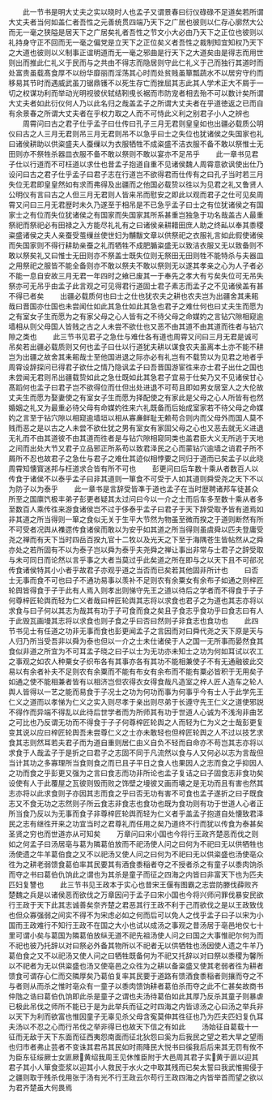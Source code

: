 <!-- { "loadSidebar": true } -->
　　此一节书是明大丈夫之实以晓时人也孟子又谓景春曰衍仪碌碌不足道矣若所谓大丈夫者当何如盖仁者吾性之元善统贯四端乃天下之广居也彼则以仁存心廓然大公而无一毫之狭隘是居天下之广居矣礼者吾性之节文小大必由乃天下之正位也彼则以礼持身守正不回而无一毫之偏党是立天下之正位矣义者吾性之裁制知宜知权乃天下之大道也彼则以义制事正谊明道而无一毫之邪曲是行天下之大道矣由是得志而用世则出而推此仁礼义于民而与之共由不得志而隐居则守此仁礼义于己而独行其道时而处富贵虽载髙食厚不以纷华靡丽而淫荡其心时而处贫贱虽箪瓢蔬水不以居穷守约而移易其节时而遇威武虽刀锯鼎镬不以死生存亡而挫屈其志此其人学术正大不屑于一切之权谋功利而举动光明视彼伏轼结靷曵长裾而市防宠者相去殆不可以数计矣所谓大丈夫者如此衍仪何人乃以此名归之哉盖孟子之所谓大丈夫者在乎道徳返之已而自有余景春之所谓大丈夫者在乎权力取之人而不可恃此义利之别君子小人之辨也
　　周霄问曰古之君子仕乎孟子曰仕传曰孔子三月无君则皇皇如也出疆必载质公明仪曰古之人三月无君则吊三月无君则吊不以急乎曰士之失位也犹诸侯之失国家也礼曰诸侯耕助以供粢盛夫人蚕缫以为衣服牺牲不成粢盛不洁衣服不备不敢以祭惟士无田则亦不祭牲杀器皿衣服不备不敢以祭则不敢以宴亦不足吊乎
　　此一章书见君子仕以行道而不可枉道以求仕也昔孟子抱道自重不见诸侯魏人周霄意欲讽使出仕乃设问曰古之君子仕乎孟子曰君子志在行道岂不欲得君而仕传有之曰孔子当时若三月失位无君即皇皇然如有求而弗得及出疆而之他国必载贽以徃以为见君之礼又鲁贤人公明仪有言曰古之人但三月无君则人皆来吊而慰安之即此以观而君子之仕可见矣周霄又问曰三月无君歴时未久乃遂至于相吊是不已急乎孟子曰士之有位犹诸侯之有国家士之有位而失位犹诸侯之有国家而失国家其所系甚重岂独急于功名哉盖古人最重祭祀而祭祀必有田禄之入方能尽礼礼有之曰诸侯亲耕耤田庶人助之终畆以奉其黍稷粢盛诸侯之夫人亲蚕受茧缫丝使世妇为黼黻文章以供祭祀之衣服礼言如此假使诸侯而失国家则不得行耕助亲蚕之礼而牺牲不成肥腯粢盛无以致洁衣服又无以致备则不敢以祭矣礼又曰惟士无田则亦不祭盖士既失位则无祭田无田则牲不能特杀与夫器皿之用祭祀之服皆不能全备则亦不敢以祭夫不敢以祭则无以遂其孝亲之心为人子者必不能一息自安故三月无君一年四时之飨已废其一于奉先之孝大有亏矣失位可无吊失祭亦可无吊乎由孟子此言观之可见得君行道固士君子素志而孟子之不见诸侯盖有甚不得已者矣
　　出疆必载质何也曰士之仕也犹农夫之耕也农夫岂为出疆舍其耒耜哉曰晋国亦仕国也未尝闻仕如此其急仕如此其急也君子之难仕何也曰丈夫生而愿为之有室女子生而愿为之有家父母之心人皆有之不待父母之命媒妁之言钻穴隙相窥逾墙相从则父母国人皆贱之古之人未尝不欲仕也又恶不由其道不由其道而徃者与钻穴隙之类也
　　此三节书见君子之急仕与难仕各有道也周霄又问曰三月无君是诚可吊矣若出疆必载质则又何也孟子曰仕以行道犹夫耕以谋食农夫虽离本土亦不能不耕岂为出疆之故舍其耒耜哉士至他国进退之际亦必有礼岂有不载贽以为见君之地者乎周霄设辞探问已得君子欲仕之情乃隐讽孟子曰吾晋国游宦徃来亦士君子出仕之国也未尝闻无君则吊出疆载贽如此之急仕既如此其急君子宜易于仕矣乃又不见诸侯甘心髙蹈何也孟子曰君子岂不欲得位而仕但出处进退不可苟且即如男女居室人之大伦故丈夫生而愿为娶妻使之有室女子生而愿为择配使之有家此是父母之心人所皆有也然婚姻之礼又为最重必待父母有命媒妁徃来六礼既备而后始成室家若不待父母之命媒妁之言至于钻穴隙以相窥逾墙垣以相从寡亷鲜耻无赖苟合则内而父母外而国人莫不贱而恶之是以古之人未尝不欲仕犹之男有室女有家固父母之心也又恶去就无义进退无礼而不由其道彼不由其道而徃者是与钻穴隙相窥同类也盖君臣大义无所逃于天地之间而出处大节又君子立品邪正所系苟以致君泽民之心而蒙钻穴逾墙之诮君子所不屑所不忍也故君子之急仕与君子之难仕其迹似相悖要之同归于道而已矣孟子以此晓周霄知懐寳迷邦与枉道求合皆有所不可也
　　彭更问曰后车数十乘从者数百人以传食于诸侯不以泰乎孟子曰非其道则一箪食不可受于人如其道则舜受尧之天下不以为防子以为泰乎
　　此一章书是言辞受皆凖于道也孟子在当时歴聘诸邦车徒甚众所至之国廪饩极丰弟子彭更者疑其太过问曰今以一介之士而后车多至数十乘从者多至数百人乘传徃来游食诸侯岂不过于侈泰乎孟子曰君子于天下辞受取予皆有道焉如非其道之所当得则一箪之食似无关于生平大节然为物虽至微而揆之于道则断然有所不可受者况舆从襍遝传食诸侯而敢以为安乎如其道之所当得则虽虞舜以匹夫登庸受尧之禅而有天下当时四岳百揆九官十二牧以及光天之下至于海隅苍生皆帖然从之舜亦处之若所固有不以为泰子岂以舜为泰乎夫尧舜之禅让事出非常与士君子之辞受取与未可同日而论然以言乎事之大者当莫过乎此矣道之所在即与之以天下且不可郤况传食诸侯特其小小者乎故君子亦观乎道之当否而已矣若其他固非所计也
　　曰否士无事而食不可也曰子不通功易事以羡补不足则农有余粟女有余布子如通之则梓匠轮舆皆得食于子于此有人焉入则孝出则悌守先王之道以待后之学者而不得食于子子何尊梓匠轮舆而轻为仁义者哉曰梓匠轮舆其志将以求食也君子之为道也其志亦将以求食与曰子何以其志为哉其有功于子可食而食之矣且子食志乎食功乎曰食志曰有人于此毁瓦画墁其志将以求食也则子食之乎曰否曰然则子非食志也食功也
　　此四节书见士有任道之功非无事而食也彭更闻孟子之言因而对曰舜代尧之天下原是天与人归乃所当受吾非以舜为泰也但以一介之士未仕诸侯于人之国一无所事而晏然食其食似非道之所宜为不可耳孟子晓之曰子以士为无功亦未知士之功为何如耳试以农工之事观之如农人种粟女子织布各有其事亦各有其功不能相兼使子不有无通融彼此交易以有余者补夫不足则农有余粟而不能有布女有余布而不能有粟必皆积于无用矣子如通之使不能相兼者皆有以相济岂但农得衣女得食哉凡造室之梓人匠人造车之轮人舆人皆得以一艺之能而易食于子况士之功为何功而事为何事乎今有士人于此学先王仁义之道而以孝悌为仁义之实入则尽孝于亲出则尽弟于长遵守先王仁义之道使邪説不得作而异端不得乱以此待后世学者而为所师其有功于世道人心诚为不浅洵非曲艺之可比也乃反谓无功而不得食于子子何尊梓匠轮舆之人而轻为仁为义之士哉彭更复变其说以应曰梓匠轮舆吾未尝尊仁义之士亦未敢轻也但梓匠轮舆之人不过以技艺求食其志则然耳若夫君子而为道自重则居仁由义自负不轻而自命亦不苟岂其志亦将以求食于人哉孟子于是折之曰君子之志固不同于凡流然以食与人又何必以志为言哉但当计其功之多寡理所当食则食之而已且子平日之食人也果因人之志而食之乎抑因人之功而食之乎彭更又强为之言曰食志而功非所论也孟子复诘之曰子固食志非食功矣设使有人于此覆屋之瓦彼则毁而败之饰壁之墁彼又画而壊之是无功而且有害也然其志亦将以此求食则子亦因其志而食之乎曰否无功有害不可食也孟子遂折之曰子既食志又不食无功之志然则子所云食志非食志也食功也既为食功则有功于世道人心者正所当食乃反以为无事而食子非尊梓匠轮舆而轻为仁义者乎盖孟子抱道自处懐致君泽民之志有继徃开来之功宜当时之君尊礼而任用之矣乃道终不行而犹以传食为泰甚矣圣贤之穷也而世道亦从可知矣
　　万章问曰宋小国也今将行王政齐楚恶而伐之则如之何孟子曰汤居亳与葛为隣葛伯放而不祀汤使人问之曰何为不祀曰无以供牺牲也汤使遗之牛羊葛伯食之又不以祀汤又使人问之曰何为不祀曰无以供粢盛也汤使亳众徃为之耕老弱馈食葛伯率其民要其有酒食黍稲者夺之不授者杀之有童子以黍肉饷杀而夺之书曰葛伯仇饷此之谓也为其杀是童子而征之四海之内皆曰非富天下也为匹夫匹妇复讐也
　　此三节书见王政本于实心也昔宋王偃有图霸之志尝防滕伐薛败齐楚魏之兵是以诸侯恶而欲伐之万章因问于孟子曰宋小国也今将兴师问罪伐暴安民欲行王政于天下此其志诚善矣奈齐楚之君恶其行王政不利于己而欲伐之是以王政致伐也但众寡强弱之间实不得不为宋虑必如之何而后可以免人之伐乎孟子曰子以宋为小国而王政难行不知行王政不在国之大小也试以成汤之事观之昔汤居于亳邑地仅七十里可谓小矣与葛国为隣葛伯放纵无道不祀先祖汤使人问之曰国之大事惟祀尔何为而不祀也彼乃托辞以对曰祭必外备其物所以不祀者无以供牺牲也汤因使人遗之牛羊乃葛伯食之又不以祀汤又使人问之曰牺牲既备何为不祀又托辞以对曰祭以黍稷为馨所以不祀者为无以供粢盛也汤又使亳邑之众徃为之耕以备粢盛又使其老弱者徃为耕者馈食可谓存心仁而交隣厚矣乃葛伯复率其民要于道路有馈酒食黍稲者则攘而夺之不与者则从而杀之惟时亳众有一童子以黍肉馈饷耕者葛伯杀而夺之此不仁甚矣故商书仲虺之诰曰葛伯仇饷即此杀是童子之谓也夫汤待葛伯如此其厚乃反杀其童子则暴虐已极此吊伐之师所不能已于是为此举兵而征之时四海之内皆谅汤之心曰汤之举兵非以天下为利而欲富也惟因童子无辜见杀父母含寃莫伸其徃征也乃为匹夫匹妇复仇耳夫汤以不忍之心而行吊伐之举非得已也故天下信之有如此
　　汤始征自葛载十一征而无敌于天下东面而征西夷怨南面而征北狄怨曰奚为后我民之望之若大旱之望雨也归市者弗止芸者不变诛其君吊其民如时雨降民大悦书曰徯我后后来其无罚有攸不为臣东征绥厥士女匪厥黄绍我周王见休惟臣附于大邑周其君子实黄于匪以迎其君子其小人箪食壶浆以迎其小人救民于水火之中取其残而已矣太誓曰我武惟掦侵于之疆则取于残杀伐用张于汤有光不行王政云尔苟行王政四海之内皆举首而望之欲以为君齐楚虽大何畏焉

